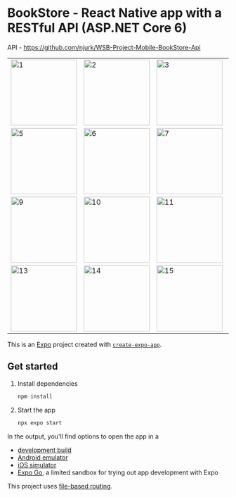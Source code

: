 # BookStore - React Native app with a RESTful API (ASP.NET Core 6)
API - https://github.com/njurk/WSB-Project-Mobile-BookStore-Api

<table>
  <tr>
    <td><img src="https://github.com/user-attachments/assets/19a2ed22-ed5e-4491-862b-4c089c4a2584" alt="1" width="150"/></td>
    <td><img src="https://github.com/user-attachments/assets/a32b5a51-840f-45e9-9530-4e620634628d" alt="2" width="150"/></td>
    <td><img src="https://github.com/user-attachments/assets/162f08f3-3731-41c1-afc8-b737c58e92a9" alt="3" width="150"/></td>
    <td><img src="https://github.com/user-attachments/assets/2c52dedd-9de8-4c1a-a89c-5c3a3b1b3080" alt="4" width="150"/></td>
  </tr>
  <tr>
    <td><img src="https://github.com/user-attachments/assets/7afe5429-8f60-4a7a-8a72-b3c6ad5b5349" alt="5" width="150"/></td>
    <td><img src="https://github.com/user-attachments/assets/6656110a-53f9-4889-aee6-aa2c00b6ba2a" alt="6" width="150"/></td>
    <td><img src="https://github.com/user-attachments/assets/63e3cb3c-8fc8-4143-9b75-4e29fe0dd286" alt="7" width="150"/></td>
    <td><img src="https://github.com/user-attachments/assets/6d8f0094-a8c6-45ed-b3ee-8527b736dda9" alt="8" width="150"/></td>
  </tr>
  <tr>
    <td><img src="https://github.com/user-attachments/assets/d15a5593-1a14-41c3-8867-e9f909049f7f" alt="9" width="150"/></td>
    <td><img src="https://github.com/user-attachments/assets/a07b3b03-3295-47cf-961b-39c2527638e8" alt="10" width="150"/></td>
    <td><img src="https://github.com/user-attachments/assets/6757c94b-e0c7-46ea-b566-c81744a0a56e" alt="11" width="150"/></td>
    <td><img src="https://github.com/user-attachments/assets/d6af070a-f840-4167-9e92-ec5fef616978" alt="12" width="150"/></td>
  </tr>
  <tr>
    <td><img src="https://github.com/user-attachments/assets/ab3762e1-88b0-4c48-a3bc-bed1e4946f2f" alt="13" width="150"/></td>
    <td><img src="https://github.com/user-attachments/assets/4e5bf31f-664f-470c-8d75-41aa587f50f8" alt="14" width="150"/></td>
    <td><img src="https://github.com/user-attachments/assets/1ee5309e-fe03-4d02-b29b-8f44d5f18cfc" alt="15" width="150"/></td>
    <td><img src="https://github.com/user-attachments/assets/bfbc5f56-39e0-4355-a80f-789844c9d52c" alt="16" width="150"/></td>
  </tr>
</table>

This is an [Expo](https://expo.dev) project created with [`create-expo-app`](https://www.npmjs.com/package/create-expo-app).

## Get started

1. Install dependencies

   ```bash
   npm install
   ```

2. Start the app

   ```bash
   npx expo start
   ```

In the output, you'll find options to open the app in a

- [development build](https://docs.expo.dev/develop/development-builds/introduction/)
- [Android emulator](https://docs.expo.dev/workflow/android-studio-emulator/)
- [iOS simulator](https://docs.expo.dev/workflow/ios-simulator/)
- [Expo Go](https://expo.dev/go), a limited sandbox for trying out app development with Expo

This project uses [file-based routing](https://docs.expo.dev/router/introduction).
